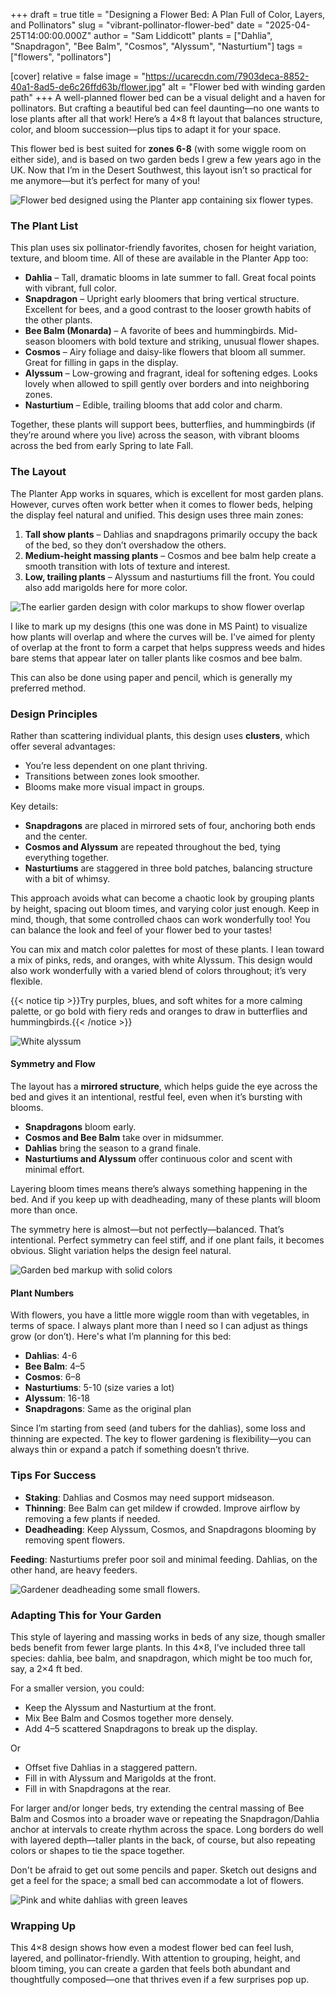 +++
draft = true
title = "Designing a Flower Bed: A Plan Full of Color, Layers, and Pollinators"
slug = "vibrant-pollinator-flower-bed"
date = "2025-04-25T14:00:00.000Z"
author = "Sam Liddicott"
plants = ["Dahlia", "Snapdragon", "Bee Balm", "Cosmos", "Alyssum", "Nasturtium"]
tags = ["flowers", "pollinators"]

[cover]
relative = false
image = "https://ucarecdn.com/7903deca-8852-40a1-8ad5-de6c26ffd63b/flower.jpg"
alt = "Flower bed with winding garden path"
+++
A well-planned flower bed can be a visual delight and a haven for pollinators. But crafting a beautiful bed can feel daunting—no one wants to lose plants after all that work! Here’s a 4×8 ft layout that balances structure, color, and bloom succession—plus tips to adapt it for your space.

This flower bed is best suited for **zones 6-8** (with some wiggle room on either side), and is based on two garden beds I grew a few years ago in the UK. Now that I’m in the Desert Southwest, this layout isn’t so practical for me anymore—but it’s perfect for many of you!

![Flower bed designed using the Planter app containing six flower types.](https://ucarecdn.com/2acbbe6e-2030-43bd-af64-c9be1f0771d1/Flower%20Bed.png)



### The Plant List

This plan uses six pollinator-friendly favorites, chosen for height variation, texture, and bloom time. All of these are available in the Planter App too:

* **Dahlia** – Tall, dramatic blooms in late summer to fall. Great focal points with vibrant, full color.
* **Snapdragon** – Upright early bloomers that bring vertical structure. Excellent for bees, and a good contrast to the looser growth habits of the other plants.
* **Bee Balm (Monarda)** – A favorite of bees and hummingbirds. Mid-season bloomers with bold texture and striking, unusual flower shapes.
* **Cosmos** – Airy foliage and daisy-like flowers that bloom all summer. Great for filling in gaps in the display.
* **Alyssum** – Low-growing and fragrant, ideal for softening edges. Looks lovely when allowed to spill gently over borders and into neighboring zones.
* **Nasturtium** – Edible, trailing blooms that add color and charm.

Together, these plants will support bees, butterflies, and hummingbirds (if they’re around where you live) across the season, with vibrant blooms across the bed from early Spring to late Fall.

### The Layout

The Planter App works in squares, which is excellent for most garden plans. However, curves often work better when it comes to flower beds, helping the display feel natural and unified. This design uses three main zones:

1. **Tall show plants** – Dahlias and snapdragons primarily occupy the back of the bed, so they don’t overshadow the others.
2. **Medium-height massing plants** – Cosmos and bee balm help create a smooth transition with lots of texture and interest.
3. **Low, trailing plants** – Alyssum and nasturtiums fill the front. You could also add marigolds here for more color.

![The earlier garden design with color markups to show flower overlap](https://ucarecdn.com/619f800b-231d-41fd-b489-d9c62881174f/tempsnip.png)

I like to mark up my designs (this one was done in MS Paint) to visualize how plants will overlap and where the curves will be. I've aimed for plenty of overlap at the front to form a carpet that helps suppress weeds and hides bare stems that appear later on taller plants like cosmos and bee balm.

This can also be done using paper and pencil, which is generally my preferred method. 

### Design Principles

Rather than scattering individual plants, this design uses **clusters**, which offer several advantages:

* You’re less dependent on one plant thriving.
* Transitions between zones look smoother.
* Blooms make more visual impact in groups.

Key details:

* **Snapdragons** are placed in mirrored sets of four, anchoring both ends and the center.
* **Cosmos and Alyssum** are repeated throughout the bed, tying everything together.
* **Nasturtiums** are staggered in three bold patches, balancing structure with a bit of whimsy.

This approach avoids what can become a chaotic look by grouping plants by height, spacing out bloom times, and varying color just enough. Keep in mind, though, that some controlled chaos can work wonderfully too! You can balance the look and feel of your flower bed to your tastes!

You can mix and match color palettes for most of these plants. I lean toward a mix of pinks, reds, and oranges, with white Alyssum. This design would also work wonderfully with a varied blend of colors throughout; it’s very flexible.

{{< notice tip >}}Try purples, blues, and soft whites for a more calming palette, or go bold with fiery reds and oranges to draw in butterflies and hummingbirds.{{< /notice >}}

![White alyssum](https://ucarecdn.com/84059d5a-51d0-4d87-a2a9-4cb412ae473a/sweet-alyssum-lobularia-maritima-malta-mediterranean.jpg)

#### Symmetry and Flow

The layout has a **mirrored structure**, which helps guide the eye across the bed and gives it an intentional, restful feel, even when it’s bursting with blooms.

* **Snapdragons** bloom early.
* **Cosmos and Bee Balm** take over in midsummer.
* **Dahlias** bring the season to a grand finale.
* **Nasturtiums and Alyssum** offer continuous color and scent with minimal effort.

Layering bloom times means there’s always something happening in the bed. And if you keep up with deadheading, many of these plants will bloom more than once.

The symmetry here is almost—but not perfectly—balanced. That’s intentional. Perfect symmetry can feel stiff, and if one plant fails, it becomes obvious. Slight variation helps the design feel natural.

![Garden bed markup with solid colors](https://ucarecdn.com/f36bd667-bd19-4af6-a749-b080dc1f36a3/tempsnip1.png "Another markup in MS Paint. This helps me spot any visual gaps or overly crowded zones before planting.")

#### Plant Numbers

With flowers, you have a little more wiggle room than with vegetables, in terms of space. I always plant more than I need so I can adjust as things grow (or don’t). Here's what I’m planning for this bed:

* **Dahlias**: 4-6
* **Bee Balm**: 4–5
* **Cosmos**: 6–8
* **Nasturtiums**: 5-10 (size varies a lot)
* **Alyssum**: 16-18
* **Snapdragons**: Same as the original plan

Since I’m starting from seed (and tubers for the dahlias), some loss and thinning are expected. The key to flower gardening is flexibility—you can always thin or expand a patch if something doesn’t thrive.

### Tips For Success

* **Staking**: Dahlias and Cosmos may need support midseason.
* **Thinning**: Bee Balm can get mildew if crowded. Improve airflow by removing a few plants if needed.
* **Deadheading**: Keep Alyssum, Cosmos, and Snapdragons blooming by removing spent flowers.

**Feeding**: Nasturtiums prefer poor soil and minimal feeding. Dahlias, on the other hand, are heavy feeders.


![Gardener deadheading some small flowers.](https://ucarecdn.com/f0ad8d68-f6ef-437d-b83c-6e405802b741/close-up-male-gardener-s-hand-pruning-flowers.jpg)



### Adapting This for Your Garden

This style of layering and massing works in beds of any size, though smaller beds benefit from fewer large plants. In this 4×8, I’ve included three tall species: dahlia, bee balm, and snapdragon, which might be too much for, say, a 2×4 ft bed.

For a smaller version, you could:

* Keep the Alyssum and Nasturtium at the front.
* Mix Bee Balm and Cosmos together more densely.
* Add 4–5 scattered Snapdragons to break up the display.

Or

* Offset five Dahlias in a staggered pattern. 
* Fill in with Alyssum and Marigolds at the front.
* Fill in with Snapdragons at the rear.


For larger and/or longer beds, try extending the central massing of Bee Balm and Cosmos into a broader wave or repeating the Snapdragon/Dahlia anchor at intervals to create rhythm across the space. Long borders do well with layered depth—taller plants in the back, of course, but also repeating colors or shapes to tie the space together.

Don't be afraid to get out some pencils and paper. Sketch out designs and get a feel for the space; a small bed can accommodate a lot of flowers. 

![Pink and white dahlias with green leaves](https://ucarecdn.com/aff8ea61-6156-4d91-ba79-13f79ff75727/pink-white-dahlia-flowers-against-green-leaves-park.jpg)

### Wrapping Up

This 4×8 design shows how even a modest flower bed can feel lush, layered, and pollinator-friendly. With attention to grouping, height, and bloom timing, you can create a garden that feels both abundant and thoughtfully composed—one that thrives even if a few surprises pop up.
